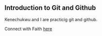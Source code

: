 ## Introduction to Git and Github
Kenechukwu and I are practicig git and github.

Connect with Faith [here](https://github.com/ObiFaith)